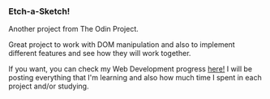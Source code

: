 ### Etch-a-Sketch!

Another project from The Odin Project.

Great project to work with DOM manipulation and also to implement different features and see how they will work together.

If you want, you can check my Web Development progress [here!](https://medium.com/series/a-journey-to-become-a-full-stack-web-developer-56dc0b4865a3)
I will be posting everything that I'm learning and also how much time I spent in each project and/or studying.